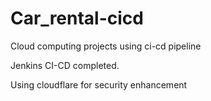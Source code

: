 # Car_rental-cicd
Cloud computing projects using ci-cd pipeline

Jenkins CI-CD completed.

Using cloudflare for security enhancement
